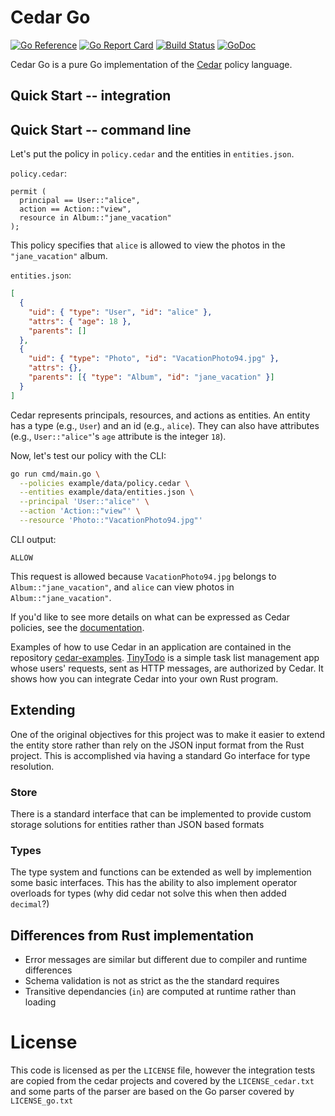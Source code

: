 # Cedar Go

[![Go Reference](https://pkg.go.dev/badge/github.com/koblas/cedar-go.svg)](https://pkg.go.dev/github.com/koblas/cedar-go)
[![Go Report Card](https://goreportcard.com/badge/github.com/koblas/cedar-go)](https://goreportcard.com/report/github.com/koblas/cedar-go)
[![Build Status](https://github.com/koblas/cedar-go/actions/workflows/ci/badge.svg?branch=main)](https://github.com/koblas/cedar-go/actions)
[![GoDoc](https://pkg.go.dev/badge/github.com/koblas/cedar-go)](https://pkg.go.dev/github.com/koblas/cedar-go)

<!-- [![CII Best Practices](https://bestpractices.coreinfrastructure.org/TODO)](https://bestpractices.coreinfrastructure.org/TODO) -->

Cedar Go is a pure Go implementation of the [Cedar](https://www.cedarpolicy.com/) policy language.

## Quick Start -- integration

## Quick Start -- command line

Let's put the policy in `policy.cedar` and the entities in `entities.json`.

`policy.cedar`:

```cedar
permit (
  principal == User::"alice",
  action == Action::"view",
  resource in Album::"jane_vacation"
);
```

This policy specifies that `alice` is allowed to view the photos in the `"jane_vacation"` album.

`entities.json`:

```json
[
  {
    "uid": { "type": "User", "id": "alice" },
    "attrs": { "age": 18 },
    "parents": []
  },
  {
    "uid": { "type": "Photo", "id": "VacationPhoto94.jpg" },
    "attrs": {},
    "parents": [{ "type": "Album", "id": "jane_vacation" }]
  }
]
```

Cedar represents principals, resources, and actions as entities. An entity has a type (e.g., `User`) and an id (e.g., `alice`). They can also have attributes (e.g., `User::"alice"`'s `age` attribute is the integer `18`).

Now, let's test our policy with the CLI:

```sh
go run cmd/main.go \
  --policies example/data/policy.cedar \
  --entities example/data/entities.json \
  --principal 'User::"alice"' \
  --action 'Action::"view"' \
  --resource 'Photo::"VacationPhoto94.jpg"'
```

CLI output:

```
ALLOW
```

This request is allowed because `VacationPhoto94.jpg` belongs to `Album::"jane_vacation"`, and `alice` can view photos in `Album::"jane_vacation"`.

If you'd like to see more details on what can be expressed as Cedar policies, see the [documentation](https://docs.cedarpolicy.com).

Examples of how to use Cedar in an application are contained in the repository [cedar-examples](https://github.com/cedar-policy/cedar-examples). [TinyTodo](https://github.com/cedar-policy/cedar-examples/tree/main/tinytodo) is a simple task list management app whose users' requests, sent as HTTP messages, are authorized by Cedar. It shows how you can integrate Cedar into your own Rust program.

## Extending

One of the original objectives for this project was to make it easier to extend the entity store rather than rely on the
JSON input format from the Rust project. This is accomplished via having a standard Go interface for type resolution.

### Store

There is a standard interface that can be implemented to provide custom storage solutions for
entities rather than JSON based formats

### Types

The type system and functions can be extended as well by implemention some basic interfaces. This
has the ability to also implement operator overloads for types (why did cedar not solve this when
then added `decimal`?)

## Differences from Rust implementation

- Error messages are similar but different due to compiler and runtime differences
- Schema validation is not as strict as the the standard requires
- Transitive dependancies (`in`) are computed at runtime rather than loading

# License

This code is licensed as per the `LICENSE` file, however the integration tests are
copied from the cedar projects and covered by the `LICENSE_cedar.txt` and some parts
of the parser are based on the Go parser covered by `LICENSE_go.txt`
